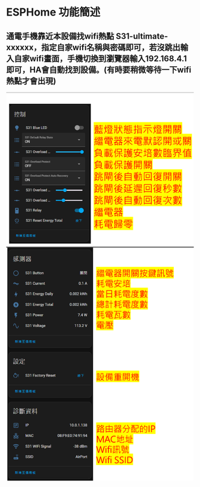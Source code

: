# ESPHome 功能簡述
## 通電手機靠近本設備找wifi熱點 S31-ultimate-xxxxxx，指定自家wifi名稱與密碼即可，若沒跳出輸入自家wifi畫面，手機切換到瀏覽器輸入192.168.4.1即可，HA會自動找到設備。(有時要稍微等待一下wifi熱點才會出現)

 ![Mosquitto_broker](/sonoff_s31_ultimate/image/225634.png)  
  ![Mosquitto_broker](/sonoff_s31_ultimate/image/225702.png)  
